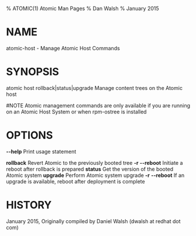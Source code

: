 % ATOMIC(1) Atomic Man Pages
% Dan Walsh
% January 2015
# NAME
atomic-host - Manage Atomic Host Commands

# SYNOPSIS
atomic host rollback|status|upgrade
Manage content trees on the Atomic host

#NOTE
Atomic management commands are only available if you are running on an Atomic Host System or when rpm-ostree is installed

# OPTIONS
**--help**
  Print usage statement

**rollback**
Revert Atomic to the previously booted tree
**-r** **--reboot**
Initiate a reboot after rollback is prepared
**status**
Get the version of the booted Atomic system
**upgrade**
Perform Atomic system upgrade
**-r** **--reboot**
If an upgrade is available, reboot after deployment is complete

# HISTORY
January 2015, Originally compiled by Daniel Walsh (dwalsh at redhat dot com)
